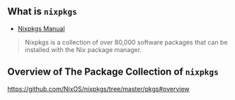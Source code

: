 ## What is `nixpkgs`

- [Nixpkgs Manual](https://nixos.org/manual/nixpkgs/stable)

> Nixpkgs is a collection of over 80,000 software packages that can be installed with the Nix package manager.

## Overview of The Package Collection of `nixpkgs`

https://github.com/NixOS/nixpkgs/tree/master/pkgs#overview
